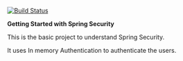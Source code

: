 [![Build Status](https://travis-ci.org/sumanth712bs/Spring-Security-Example.svg?branch=master)](https://travis-ci.org/sumanth712bs/Spring-Security-Example)

**Getting Started with Spring Security**

This is the basic project to understand Spring Security.

It uses In memory Authentication to authenticate the users.



